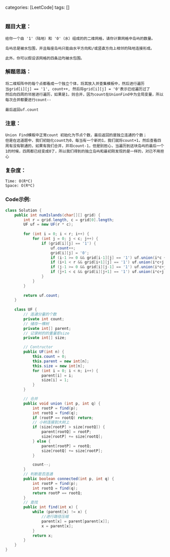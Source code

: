 []()
categories: [LeetCode]
tags: [] 
# 
### 题目大意：
    给你一个由 '1'（陆地）和 '0'（水）组成的的二维网格，请你计算网格中岛屿的数量。

    岛屿总是被水包围，并且每座岛屿只能由水平方向和/或竖直方向上相邻的陆地连接形成。

    此外，你可以假设该网格的四条边均被水包围。
### 解题思路：
    将二维矩阵中的每个点都看成一个独立个体，将其放入并查集模板中，然后进行遍历
    当grid[i][j] == '1', count++, 然后将grid[i][j] = '0'表示已经遍历过了
    然后向四周的邻居进行遍历，如果是1，则合并，因为count在UnionFind中为全局变量，所以每次合并都要进行count--

    最后返回uf.count
### 注意：
    Union Find模板中正常count 初始化为节点个数，最后返回的是独立连通的个数；
    但是在这道题中，我们初始化count为0，每当有一个新的1，我们就将count+1，然后查看四周有没有联通的，如果有我们合并，并将count-1，但是别担心，当遍历到这块岛屿的最后一个1的时候，四周都已经变成0了，所以我们得到的独立岛屿和最初刚发现的是一样的，对已不用担心
### 复杂度：
    Time: O(R*C)
    Space: O(R*C)
### Code示例:
```Java
class Solution {
    public int numIslands(char[][] grid) {
        int r = grid.length, c = grid[0].length;
        UF uf = new UF(r * c);
                
        for (int i = 0; i < r; i++) {
            for (int j = 0; j < c; j++) {
                if (grid[i][j] == '1') {
                    uf.count++;
                    grid[i][j] = '0';
                    if (i-1 >= 0 && grid[i-1][j] == '1') uf.union(i*c + j, (i-1) * c + j);
                    if (i+1 < r && grid[i+1][j] == '1') uf.union(i*c+j, (i+1) * c + j);
                    if (j-1 >= 0 && grid[i][j-1] == '1') uf.union(i*c+j, i*c+j-1);
                    if (j+1 < c && grid[i][j+1] == '1') uf.union(i*c+j, i*c+j+1); 
                }
            }
        }
        
        return uf.count;
    }
    
    class UF {
        // 连通分量的个数
        private int count;
        // 储存一棵树
        private int[] parent;
        // 记录树的的重量即size
        private int[] size;

        // Contructor
        public UF(int n) {
            this.count = 0;
            this.parent = new int[n];
            this.size = new int[n];
            for (int i = 0; i < n; i++) {
                parent[i] = i;
                size[i] = 1;
            }
        }

        // 合并
        public void union (int p, int q) {
            int rootP = find(p);
            int rootQ = find(q);
            if (rootP == rootQ) return;
            // 小树连接到大树上
            if (size[rootP] > size[rootQ]) {
                parent[rootQ] = rootP;
                size[rootP] += size[rootQ];
            } else {
                parent[rootP] = rootQ;
                size[rootQ] += size[rootP];
            }

            count--;
        }
        // 判断是否连通
        public boolean connected(int p, int q) {
            int rootP = find(p);
            int rootQ = find(q);
            return rootP == rootQ;
        }
        // 查找
        public int find(int x) {
            while (parent[x] != x) {
                //进行路径压缩
                parent[x] = parent[parent[x]];
                x = parent[x];
            }
            return x;
        }
    }
}
```
